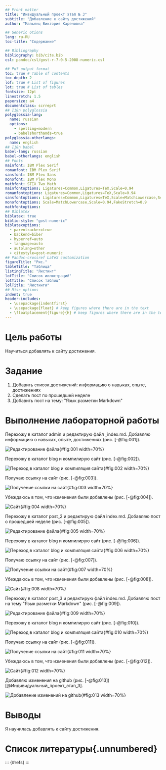 ```yaml
---
## Front matter
title: "Инвидуальный проект этап № 3"
subtitle: "Добавление к сайту достижений"
author: "Мальянц Виктория Кареновна"

## Generic otions
lang: ru-RU
toc-title: "Содержание"

## Bibliography
bibliography: bib/cite.bib
csl: pandoc/csl/gost-r-7-0-5-2008-numeric.csl

## Pdf output format
toc: true # Table of contents
toc-depth: 2
lof: true # List of figures
lot: true # List of tables
fontsize: 12pt
linestretch: 1.5
papersize: a4
documentclass: scrreprt
## I18n polyglossia
polyglossia-lang:
  name: russian
  options:
	- spelling=modern
	- babelshorthands=true
polyglossia-otherlangs:
  name: english
## I18n babel
babel-lang: russian
babel-otherlangs: english
## Fonts
mainfont: IBM Plex Serif
romanfont: IBM Plex Serif
sansfont: IBM Plex Sans
monofont: IBM Plex Mono
mathfont: STIX Two Math
mainfontoptions: Ligatures=Common,Ligatures=TeX,Scale=0.94
romanfontoptions: Ligatures=Common,Ligatures=TeX,Scale=0.94
sansfontoptions: Ligatures=Common,Ligatures=TeX,Scale=MatchLowercase,Scale=0.94
monofontoptions: Scale=MatchLowercase,Scale=0.94,FakeStretch=0.9
mathfontoptions:
## Biblatex
biblatex: true
biblio-style: "gost-numeric"
biblatexoptions:
  - parentracker=true
  - backend=biber
  - hyperref=auto
  - language=auto
  - autolang=other
  - citestyle=gost-numeric
## Pandoc-crossref LaTeX customization
figureTitle: "Рис."
tableTitle: "Таблица"
listingTitle: "Листинг"
lofTitle: "Список иллюстраций"
lotTitle: "Список таблиц"
lolTitle: "Листинги"
## Misc options
indent: true
header-includes:
  - \usepackage{indentfirst}
  - \usepackage{float} # keep figures where there are in the text
  - \floatplacement{figure}{H} # keep figures where there are in the text
---
```


# Цель работы

Научиться добавлять к сайту достижения.

# Задание

1. Добавить список достижений: информацию о навыках, опыте, достижениях
2. Сделать пост по прошедшей неделе
3. Добавить пост на тему: "Язык разметки Markdown"

# Выполнение лабораторной работы

Перехожу в каталог admin и редактирую файл _index.md. Добавляю информацию о навыках, опыте, достижениях (рис. [-@fig:001]).

![Редактирование файла](image/1.png){#fig:001 width=70%}

Перехожу в каталог blog и компилирую сайт (рис. [-@fig:002]).

![Переход в каталог blog и компиляция сайта](image/2.png){#fig:002 width=70%}

Получаю ссылку на сайт (рис. [-@fig:003]).

![Получение ссылки на сайт](image/3.png){#fig:003 width=70%}

Убеждаюсь в том, что изменения были добавлены (рис. [-@fig:004]).

![Сайт](image/4.png){#fig:004 width=70%}

Перехожу в каталог post_2 и редактирую файл index.md. Добавляю пост о прошедшей неделе (рис. [-@fig:005]).

![Редактирование файла](image/5.png){#fig:005 width=70%}

Перехожу в каталог blog и компилирую сайт (рис. [-@fig:006]).

![Переход в каталог blog и компиляция сайта](image/6.png){#fig:006 width=70%}

Получаю ссылку на сайт (рис. [-@fig:007]).

![Получение ссылки на сайт](image/7.png){#fig:007 width=70%}

Убеждаюсь в том, что изменения были добавлены (рис. [-@fig:008]).

![Сайт](image/8.png){#fig:008 width=70%}

Перехожу в каталог post_3 и редактирую файл index.md. Добавляю пост на тему "Язык разметки Markdown" (рис. [-@fig:009]).

![Редактирование файла](image/9.png){#fig:009 width=70%}

Перехожу в каталог blog и компилирую сайт (рис. [-@fig:010]).

![Переход в каталог blog и компиляция сайта](image/10.png){#fig:010 width=70%}

Получаю ссылку на сайт (рис. [-@fig:011]).

![Получение ссылки на сайт](image/11.png){#fig:011 width=70%}

Убеждаюсь в том, что изменения были добавлены (рис. [-@fig:012]).

![Сайт](image/12.png){#fig:012 width=70%}

Добавляю изменения на github (рис. [-@fig:013]) [@Индивидуальный_проект_этап_3].

![Добавление изменений на github](image/13.png){#fig:013 width=70%}

# Выводы

Я научилась добавлять к сайту достижения.

# Список литературы{.unnumbered}

::: {#refs}
:::
